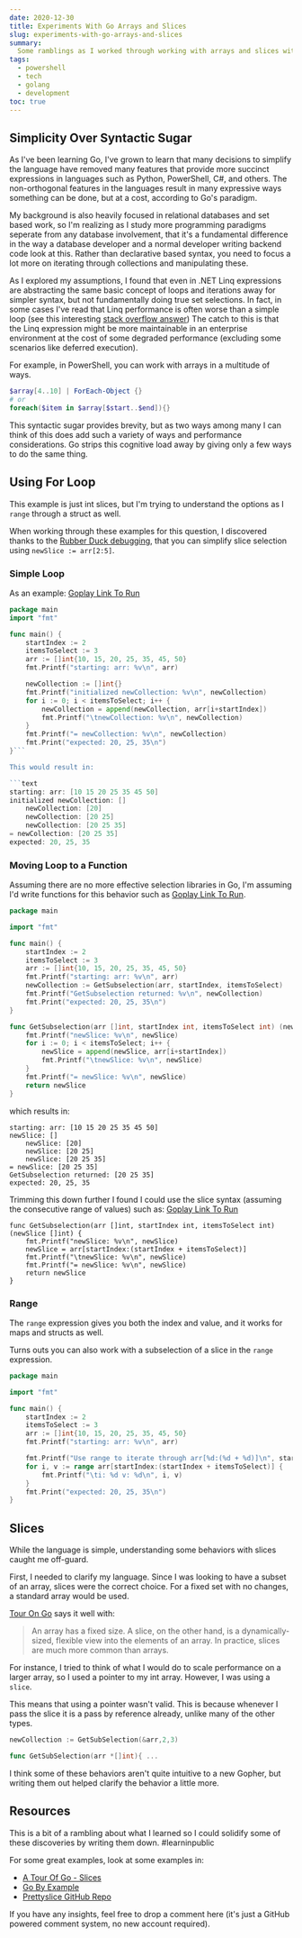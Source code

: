 ```yaml
---
date: 2020-12-30
title: Experiments With Go Arrays and Slices
slug: experiments-with-go-arrays-and-slices
summary:
  Some ramblings as I worked through working with arrays and slices with Go
tags:
  - powershell
  - tech
  - golang
  - development
toc: true
---
```


## Simplicity Over Syntactic Sugar

As I've been learning Go, I've grown to learn that many decisions to simplify the language have removed many features that provide more succinct expressions in languages such as Python, PowerShell, C#, and others.
The non-orthogonal features in the languages result in many expressive ways something can be done, but at a cost, according to Go's paradigm.

My background is also heavily focused in relational databases and set based work, so I'm realizing as I study more programming paradigms seperate from any database involvement, that it's a fundamental difference in the way a database developer and a normal developer writing backend code look at this.
Rather than declarative based syntax, you need to focus a lot more on iterating through collections and manipulating these.

As I explored my assumptions, I found that even in .NET Linq expressions are abstracting the same basic concept of loops and iterations away for simpler syntax, but not fundamentally doing true set selections.
In fact, in some cases I've read that Linq performance is often worse than a simple loop (see this interesting [stack overflow answer](https://stackoverflow.com/q/3156059/68698))
The catch to this is that the Linq expression might be more maintainable in an enterprise environment at the cost of some degraded performance (excluding some scenarios like deferred execution).

For example, in PowerShell, you can work with arrays in a multitude of ways.

```powershell
$array[4..10] | ForEach-Object {}
# or
foreach($item in $array[$start..$end]){}
```

This syntactic sugar provides brevity, but as two ways among many I can think of this does add such a variety of ways and performance considerations.
Go strips this cognitive load away by giving only a few ways to do the same thing.

## Using For Loop

This example is just int slices, but I'm trying to understand the options as I `range` through a struct as well.

When working through these examples for this question, I discovered thanks to the [Rubber Duck debugging](https://rubberduckdebugging.com), that you can simplify slice selection using `newSlice := arr[2:5]`.

### Simple Loop

As an example: [Goplay Link To Run](https://goplay.tools/snippet/w6mGwJyz2C2)

```go
package main
import "fmt"

func main() {
	startIndex := 2
	itemsToSelect := 3
	arr := []int{10, 15, 20, 25, 35, 45, 50}
	fmt.Printf("starting: arr: %v\n", arr)

	newCollection := []int{}
	fmt.Printf("initialized newCollection: %v\n", newCollection)
	for i := 0; i < itemsToSelect; i++ {
		newCollection = append(newCollection, arr[i+startIndex])
		fmt.Printf("\tnewCollection: %v\n", newCollection)
	}
	fmt.Printf("= newCollection: %v\n", newCollection)
	fmt.Print("expected: 20, 25, 35\n")
}```

This would result in:

```text
starting: arr: [10 15 20 25 35 45 50]
initialized newCollection: []
	newCollection: [20]
	newCollection: [20 25]
	newCollection: [20 25 35]
= newCollection: [20 25 35]
expected: 20, 25, 35
```

### Moving Loop to a Function

Assuming there are no more effective selection libraries in Go, I'm assuming I'd write functions for this behavior such as [Goplay Link To Run](https://goplay.tools/snippet/BzQkSif0Vs_s).

```go
package main

import "fmt"

func main() {
	startIndex := 2
	itemsToSelect := 3
	arr := []int{10, 15, 20, 25, 35, 45, 50}
	fmt.Printf("starting: arr: %v\n", arr)
	newCollection := GetSubselection(arr, startIndex, itemsToSelect)
	fmt.Printf("GetSubselection returned: %v\n", newCollection)
	fmt.Print("expected: 20, 25, 35\n")
}

func GetSubselection(arr []int, startIndex int, itemsToSelect int) (newSlice []int) {
	fmt.Printf("newSlice: %v\n", newSlice)
	for i := 0; i < itemsToSelect; i++ {
		newSlice = append(newSlice, arr[i+startIndex])
		fmt.Printf("\tnewSlice: %v\n", newSlice)
	}
	fmt.Printf("= newSlice: %v\n", newSlice)
	return newSlice
}
```

which results in:

```text
starting: arr: [10 15 20 25 35 45 50]
newSlice: []
	newSlice: [20]
	newSlice: [20 25]
	newSlice: [20 25 35]
= newSlice: [20 25 35]
GetSubselection returned: [20 25 35]
expected: 20, 25, 35
```

Trimming this down further I found I could use the slice syntax (assuming the consecutive range of values) such as:
[Goplay Link To Run](https://goplay.tools/snippet/y2GJXcO3uLZ)

```
func GetSubselection(arr []int, startIndex int, itemsToSelect int) (newSlice []int) {
	fmt.Printf("newSlice: %v\n", newSlice)
	newSlice = arr[startIndex:(startIndex + itemsToSelect)]
	fmt.Printf("\tnewSlice: %v\n", newSlice)
	fmt.Printf("= newSlice: %v\n", newSlice)
	return newSlice
}
```

### Range

The `range` expression gives you both the index and value, and it works for maps and structs as well.

Turns outs you can also work with a subselection of a slice in the `range` expression.

```go
package main

import "fmt"

func main() {
	startIndex := 2
	itemsToSelect := 3
	arr := []int{10, 15, 20, 25, 35, 45, 50}
	fmt.Printf("starting: arr: %v\n", arr)

	fmt.Printf("Use range to iterate through arr[%d:(%d + %d)]\n", startIndex, startIndex, itemsToSelect)
	for i, v := range arr[startIndex:(startIndex + itemsToSelect)] {
		fmt.Printf("\ti: %d v: %d\n", i, v)
	}
	fmt.Print("expected: 20, 25, 35\n")
}
```

## Slices

While the language is simple, understanding some behaviors with slices caught me off-guard.

First, I needed to clarify my language.
Since I was looking to have a subset of an array, slices were the correct choice.
For a fixed set with no changes, a standard array would be used.

[Tour On Go](https://tour.golang.org/moretypes/7) says it well with:

> An array has a fixed size.
> A slice, on the other hand, is a dynamically-sized, flexible view into the elements of an array.
> In practice, slices are much more common than arrays.

For instance, I tried to think of what I would do to scale performance on a larger array, so I used a pointer to my int array.
However, I was using a `slice`.

This means that using a pointer wasn't valid.
This is because whenever I pass the slice it is a pass by reference already, unlike many of the other types.

```go
newCollection := GetSubSelection(&arr,2,3)

func GetSubSelection(arr *[]int){ ...
```

I think some of these behaviors aren't quite intuitive to a new Gopher, but writing them out helped clarify the behavior a little more.

## Resources

This is a bit of a rambling about what I learned so I could solidify some of these discoveries by writing them down. #learninpublic

For some great examples, look at some examples in:

- [A Tour Of Go - Slices](https://tour.golang.org/moretypes/7)
- [Go By Example](https://gobyexample.com/slices)
- [Prettyslice GitHub Repo](https://github.com/inancgumus/prettyslice)

If you have any insights, feel free to drop a comment here (it's just a GitHub powered comment system, no new account required).
